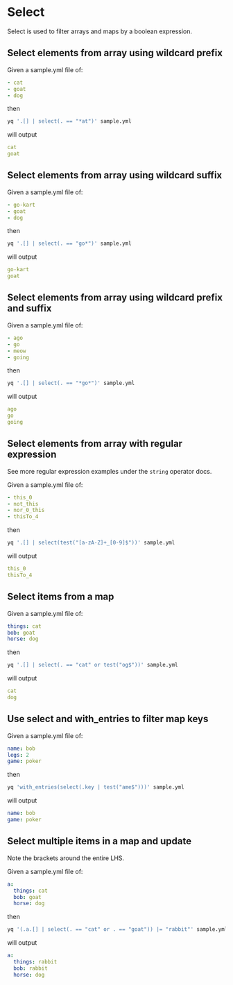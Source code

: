 # Select

Select is used to filter arrays and maps by a boolean expression.

## Select elements from array using wildcard prefix
Given a sample.yml file of:
```yaml
- cat
- goat
- dog
```
then
```bash
yq '.[] | select(. == "*at")' sample.yml
```
will output
```yaml
cat
goat
```

## Select elements from array using wildcard suffix
Given a sample.yml file of:
```yaml
- go-kart
- goat
- dog
```
then
```bash
yq '.[] | select(. == "go*")' sample.yml
```
will output
```yaml
go-kart
goat
```

## Select elements from array using wildcard prefix and suffix
Given a sample.yml file of:
```yaml
- ago
- go
- meow
- going
```
then
```bash
yq '.[] | select(. == "*go*")' sample.yml
```
will output
```yaml
ago
go
going
```

## Select elements from array with regular expression
See more regular expression examples under the `string` operator docs.

Given a sample.yml file of:
```yaml
- this_0
- not_this
- nor_0_this
- thisTo_4
```
then
```bash
yq '.[] | select(test("[a-zA-Z]+_[0-9]$"))' sample.yml
```
will output
```yaml
this_0
thisTo_4
```

## Select items from a map
Given a sample.yml file of:
```yaml
things: cat
bob: goat
horse: dog
```
then
```bash
yq '.[] | select(. == "cat" or test("og$"))' sample.yml
```
will output
```yaml
cat
dog
```

## Use select and with_entries to filter map keys
Given a sample.yml file of:
```yaml
name: bob
legs: 2
game: poker
```
then
```bash
yq 'with_entries(select(.key | test("ame$")))' sample.yml
```
will output
```yaml
name: bob
game: poker
```

## Select multiple items in a map and update
Note the brackets around the entire LHS.

Given a sample.yml file of:
```yaml
a:
  things: cat
  bob: goat
  horse: dog
```
then
```bash
yq '(.a.[] | select(. == "cat" or . == "goat")) |= "rabbit"' sample.yml
```
will output
```yaml
a:
  things: rabbit
  bob: rabbit
  horse: dog
```


